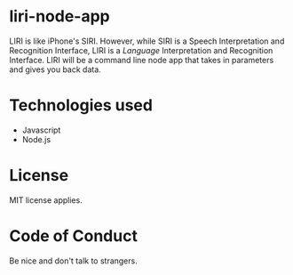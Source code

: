 # liri-node-app
LIRI is like iPhone's SIRI. However, while SIRI is a Speech Interpretation and Recognition Interface, LIRI is a _Language_ Interpretation and Recognition Interface. LIRI will be a command line node app that takes in parameters and gives you back data.

# Technologies used
* Javascript
* Node.js

# License
MIT license applies.

# Code of Conduct
Be nice and don't talk to strangers.
